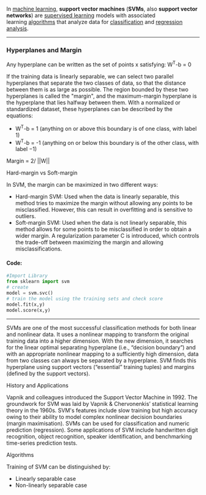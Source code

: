 In [machine learning](https://en.wikipedia.org/wiki/Machine_learning "Machine learning"), **support vector machines** (**SVMs**, also **support vector networks**) are [supervised learning](https://en.wikipedia.org/wiki/Supervised_learning "Supervised learning") models with associated learning [algorithms](https://en.wikipedia.org/wiki/Algorithm "Algorithm") that analyze data for [classification](https://en.wikipedia.org/wiki/Statistical_classification "Statistical classification") and [regression analysis](https://en.wikipedia.org/wiki/Regression_analysis "Regression analysis").

---

### Hyperplanes and Margin

Any hyperplane can be written as the set of points x satisfying: W<sup>T</sup>-b = 0

If the training data is linearly separable, we can select two parallel hyperplanes that separate the two classes of data, so that the distance between them is as large as possible. The region bounded by these two hyperplanes is called the "margin", and the maximum-margin hyperplane is the hyperplane that lies halfway between them. With a normalized or standardized dataset, these hyperplanes can be described by the equations:

-   W<sup>T</sup>-b = 1 (anything on or above this boundary is of one class, with label 1)
-   W<sup>T</sup>-b = -1 (anything on or below this boundary is of the other class, with label −1)

Margin = 2/ ||W||

Hard-margin vs Soft-margin

In SVM, the margin can be maximized in two different ways:

-   Hard-margin SVM: Used when the data is linearly separable, this method tries to maximize the margin without allowing any points to be misclassified. However, this can result in overfitting and is sensitive to outliers.
-   Soft-margin SVM: Used when the data is not linearly separable, this method allows for some points to be misclassified in order to obtain a wider margin. A regularization parameter C is introduced, which controls the trade-off between maximizing the margin and allowing misclassifications.

#### Code: 

```python
#Import Library
from sklearn import svm
# create
model = svm.svc()
# train the model using the training sets and check score
model.fit(x,y)
model.score(x,y)
```

---

SVMs are one of the most successful classification methods for both linear and nonlinear data. It uses a nonlinear mapping to transform the original training data into a higher dimension. With the new dimension, it searches for the linear optimal separating hyperplane (i.e., “decision boundary”) and with an appropriate nonlinear mapping to a sufficiently high dimension, data from two classes can always be separated by a hyperplane. SVM finds this hyperplane using support vectors (“essential” training tuples) and margins (defined by the support vectors).

History and Applications

Vapnik and colleagues introduced the Support Vector Machine in 1992. The groundwork for SVM was laid by Vapnik & Chervonenkis’ statistical learning theory in the 1960s. SVM's features include slow training but high accuracy owing to their ability to model complex nonlinear decision boundaries (margin maximisation). SVMs can be used for classification and numeric prediction (regression). Some applications of SVM include handwritten digit recognition, object recognition, speaker identification, and benchmarking time-series prediction tests.

Algorithms

Training of SVM can be distinguished by:

-   Linearly separable case
-   Non-linearly separable case







